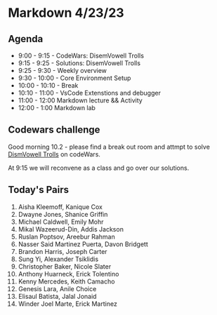 # Markdown 4/23/23
## Agenda
* 9:00 - 9:15 - CodeWars: DisemVowell Trolls 
* 9:15 - 9:25 - Solutions: DisemVowell Trolls 
* 9:25 - 9:30 - Weekly overview
* 9:30 - 10:00 - Core Environment Setup
* 10:00 - 10:10 - Break
* 10:10 - 11:00 - VsCode Extenstions and debugger
* 11:00 - 12:00 Markdown lecture && Activity
* 12:00 - 1:00 Markdown lab

## Codewars challenge
Good morning 10.2 - please find a break out room and attmpt to solve [DismVowell Trolls](https://www.codewars.com/kata/52fba66badcd10859f00097e) on codeWars.  

At 9:15 we will reconvene as a class and go over our solutions.

## Today's Pairs
1. Aisha Kleemoff, Kanique Cox
2. Dwayne Jones, Shanice Griffin
3. Michael Caldwell, Emily Mohr
4. Mikal Wazeerud-Din, Addis Jackson
5. Ruslan Poptsov, Areebur Rahman
6. Nasser Said Martinez Puerta, Davon Bridgett
7. Brandon Harris, Joseph Carter
8. Sung Yi, Alexander Tsiklidis
9. Christopher Baker, Nicole Slater
10. Anthony Huarneck, Erick Tolentino
11. Kenny Mercedes, Keith Camacho
12. Genesis Lara, Anile Choice
13. Elisaul Batista, Jalal Jonaid
14. Winder Joel Marte, Erick Martinez
